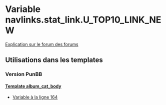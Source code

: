 # Variable navlinks.stat_link.U_TOP10_LINK_NEW
[Explication sur le forum des forums](http://forum.forumactif.com/t294113-listing-des-variables#navlinks.stat_link.U_TOP10_LINK_NEW)

## Utilisations dans les templates

### Version PunBB

#### [Template album_cat_body](punbb/album_cat_body.md)
* [Variable à la ligne 164](../punbb/album_cat_body.tpl#L164)